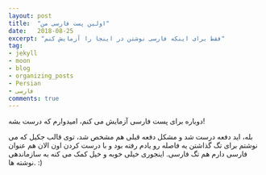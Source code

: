 ```yaml
---
layout: post
title:  "اولین پست فارسی من"
date:   2018-08-25
excerpt: "فقط برای اینکه فارسی نوشتن در اینجا را آزمایش کنم"
tag:
- jekyll 
- moon
- blog
- organizing_posts
- Persian
- فارسی
comments: true
---
```



دوباره برای پست فارسی آزمایش می کنم، امیدوارم که درست بشه!


بله، اید دفعه درست شد و مشکل دفعه قبلی هم مشخص شد، توی قالب جکیل که می نوشتم برای تگ گذاشتن یه فاصله رو یادم رفته بود
و با درست کردن اون الان هم عنوان فارسی دارم هم تگ فارسی. اینجوری خیلی خوبه و خیل کمک می کنه به سازماندهی نوشته ها. 
:)